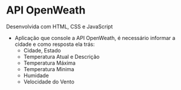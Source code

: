 # API OpenWeath
Desenvolvida com HTML, CSS e JavaScript


+ Aplicação que console a API OpenWeath, é necessário informar a cidade e como resposta ela trás:
    - Cidade, Estado
    - Temperatura Atual e Descrição
    - Temperatura Máxima
    - Temperatura Minima
    - Humidade
    - Velocidade do Vento
 
